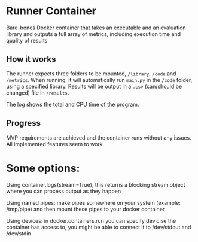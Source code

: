 # Runner Container
Bare-bones Docker container that takes an executable and an evaluation library and outputs a full array of metrics, including execution time and quality of results

## How it works
The runner expects three folders to be mounted, `/library`, `/code` and `/metrics`. When running, it will automatically run `main.py` in the `/code` folder, using a specified library. Results will be output in a `.csv` (can/should be changed) file in `/results`.

The log shows the total and CPU time of the program.

## Progress
MVP requirements are achieved and the container runs without any issues. All implemented features seem to work.

# Some options:
Using container.logs(stream=True), this returns a blocking stream object where you can process output as they happen

Using named pipes: make pipes somewhere on your system (example: /tmp/pipe) and then mount these pipes to your docker container

Using devices: in docker.containers.run you can specify devicise the container has access to, you might be able to connect it to /dev/stdout
and /dev/stdin
